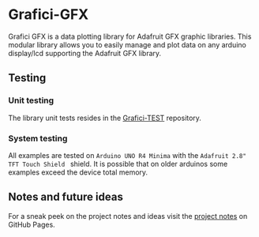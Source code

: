 # Grafici-GFX
Grafici GFX is a data plotting library for Adafruit GFX graphic libraries. 
This modular library allows you to easily manage and plot data on any arduino display/lcd supporting the Adafruit GFX library.

## Testing

### Unit testing
The library unit tests resides in the [Grafici-TEST](https://github.com/cattanimarco/Grafici-Test) repository.
### System testing
All examples are tested on `Arduino UNO R4 Minima` with the `Adafruit 2.8" TFT Touch Shield ` shield. It is possible that on older arduinos some examples exceed the device total memory.

## Notes and future ideas
For a sneak peek on the project notes and ideas visit the [project notes](https://cattanimarco.github.io/notes/Grafici) on GitHub Pages.
